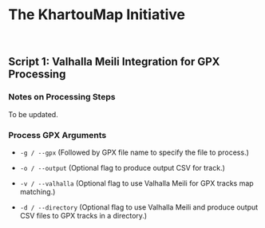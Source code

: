 The KhartouMap Initiative
=========================
 


Script 1: Valhalla Meili Integration for GPX Processing
-------------------------------------------------------

### Notes on Processing Steps

To be updated.

### Process GPX Arguments

-   `-g / --gpx` (Followed by GPX file name to specify the file to process.)

-   `-o / --output` (Optional flag to produce output CSV for track.)

-   `-v / --valhalla` (Optional flag to use Valhalla Meili for GPX tracks map
    matching.)

-   `-d / --directory` (Optional flag to use Valhalla Meili and produce output
    CSV files to GPX tracks in a directory.)
